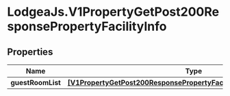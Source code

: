 # LodgeaJs.V1PropertyGetPost200ResponsePropertyFacilityInfo

## Properties

Name | Type | Description | Notes
------------ | ------------- | ------------- | -------------
**guestRoomList** | [**[V1PropertyGetPost200ResponsePropertyFacilityInfoGuestRoomListInner]**](V1PropertyGetPost200ResponsePropertyFacilityInfoGuestRoomListInner.md) |  | [optional] 


